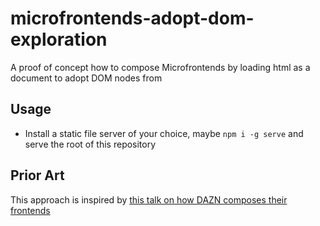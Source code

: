 # microfrontends-adopt-dom-exploration
A proof of concept how to compose Microfrontends by loading html as a document to adopt DOM nodes from

## Usage
* Install a static file server of your choice, maybe `npm i -g serve` and serve the root of this repository

## Prior Art
This approach is inspired by [this talk on how DAZN composes their frontends](https://www.youtube.com/watch?v=BuRB3djraeM)